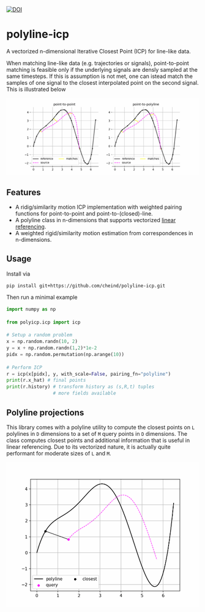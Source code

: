 [![DOI](https://zenodo.org/badge/878910108.svg)](https://doi.org/10.5281/zenodo.14014753)

# polyline-icp
A vectorized n-dimensional Iterative Closest Point (ICP) for line-like data.

When matching line-like data (e.g. trajectories or signals), point-to-point matching is feasible only if the underlying signals are densly sampled at the same timesteps. If this is assumption is not met, one can istead match the samples of one signal to the closest interpolated point on the second signal. This is illustrated below

![](etc/icp.gif)

## Features
 - A ridig/similarity motion ICP implementation with weighted pairing functions for point-to-point and point-to-(closed)-line. 
 - A polyline class in n-dimensions that supports vectorized [linear referencing](https://en.wikipedia.org/wiki/Linear_referencing).
 - A weighted rigid/similarity motion estimation from correspondences in n-dimensions.

## Usage

Install via
```shell
pip install git+https://github.com/cheind/polyline-icp.git
```

Then run a minimal example

```python
import numpy as np

from polyicp.icp import icp

# Setup a random problem
x = np.random.randn(10, 2)
y = x + np.random.randn(1,2)*1e-2
pidx = np.random.permutation(np.arange(10))

# Perform ICP
r = icp(x[pidx], y, with_scale=False, pairing_fn="polyline")
print(r.x_hat) # final points
print(r.history) # transform history as (s,R,t) tuples
                 # more fields available
```

## Polyline projections

This library comes with a polyline utility to compute the closest points on `L` polylines in `D` dimensions to a set of `M` query points in `D` dimensions. The class computes closest points and additional information that is useful in linear referencing. Due to its vectorized nature, it is actually quite performant for moderate sizes of `L` and `M`.

![](etc/closest_on_polyline.gif)
